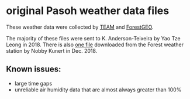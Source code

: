 # original Pasoh weather data files

These weather data were collected by [TEAM](https://github.com/forestgeo/Climate/tree/master/Met_Station_Data/Pasoh/original_source_files/TEAM) and [ForestGEO](https://github.com/forestgeo/Climate/tree/master/Met_Station_Data/Pasoh/original_source_files/ForestGEO%20station).

The majority of these files were sent to K. Anderson-Teixeira by Yao Tze Leong in 2018. There is also [one file](https://github.com/forestgeo/Climate/blob/master/Met_Station_Data/Pasoh/original_source_files/ForestGEO%20station/2018/CR1000_CLData.dat) downloaded from the Forest weather station by Nobby Kunert in Dec. 2018. 

## Known issues:
- large time gaps 
- unreliable air humidity data that are almost always greater than 100%
